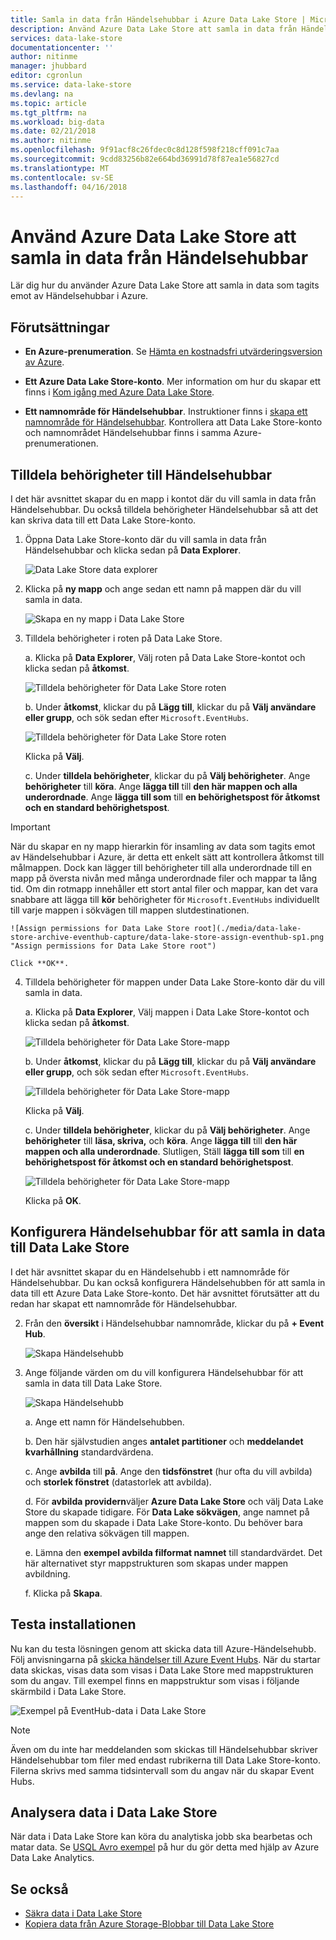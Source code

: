 ```yaml
---
title: Samla in data från Händelsehubbar i Azure Data Lake Store | Microsoft Docs
description: Använd Azure Data Lake Store att samla in data från Händelsehubbar
services: data-lake-store
documentationcenter: ''
author: nitinme
manager: jhubbard
editor: cgronlun
ms.service: data-lake-store
ms.devlang: na
ms.topic: article
ms.tgt_pltfrm: na
ms.workload: big-data
ms.date: 02/21/2018
ms.author: nitinme
ms.openlocfilehash: 9f91acf8c26fdec0c8d128f598f218cff091c7aa
ms.sourcegitcommit: 9cdd83256b82e664bd36991d78f87ea1e56827cd
ms.translationtype: MT
ms.contentlocale: sv-SE
ms.lasthandoff: 04/16/2018
---
```

# <a name="use-azure-data-lake-store-to-capture-data-from-event-hubs"></a>Använd Azure Data Lake Store att samla in data från Händelsehubbar

Lär dig hur du använder Azure Data Lake Store att samla in data som tagits emot av Händelsehubbar i Azure.

## <a name="prerequisites"></a>Förutsättningar

* **En Azure-prenumeration**. Se [Hämta en kostnadsfri utvärderingsversion av Azure](https://azure.microsoft.com/pricing/free-trial/).

* **Ett Azure Data Lake Store-konto**. Mer information om hur du skapar ett finns i [Kom igång med Azure Data Lake Store](data-lake-store-get-started-portal.md).

*  **Ett namnområde för Händelsehubbar**. Instruktioner finns i [skapa ett namnområde för Händelsehubbar](../event-hubs/event-hubs-create.md#create-an-event-hubs-namespace). Kontrollera att Data Lake Store-konto och namnområdet Händelsehubbar finns i samma Azure-prenumerationen.


## <a name="assign-permissions-to-event-hubs"></a>Tilldela behörigheter till Händelsehubbar

I det här avsnittet skapar du en mapp i kontot där du vill samla in data från Händelsehubbar. Du också tilldela behörigheter Händelsehubbar så att det kan skriva data till ett Data Lake Store-konto. 

1. Öppna Data Lake Store-konto där du vill samla in data från Händelsehubbar och klicka sedan på **Data Explorer**.

    ![Data Lake Store data explorer](./media/data-lake-store-archive-eventhub-capture/data-lake-store-open-data-explorer.png "Datasjölager data explorer")

2.  Klicka på **ny mapp** och ange sedan ett namn på mappen där du vill samla in data.

    ![Skapa en ny mapp i Data Lake Store](./media/data-lake-store-archive-eventhub-capture/data-lake-store-create-new-folder.png "skapa en ny mapp i Data Lake Store")

3. Tilldela behörigheter i roten på Data Lake Store. 

    a. Klicka på **Data Explorer**, Välj roten på Data Lake Store-kontot och klicka sedan på **åtkomst**.

    ![Tilldela behörigheter för Data Lake Store roten](./media/data-lake-store-archive-eventhub-capture/data-lake-store-assign-permissions-to-root.png "tilldela behörigheter för Data Lake Store-rot")

    b. Under **åtkomst**, klickar du på **Lägg till**, klickar du på **Välj användare eller grupp**, och sök sedan efter `Microsoft.EventHubs`. 

    ![Tilldela behörigheter för Data Lake Store roten](./media/data-lake-store-archive-eventhub-capture/data-lake-store-assign-eventhub-sp.png "tilldela behörigheter för Data Lake Store-rot")
    
    Klicka på **Välj**.

    c. Under **tilldela behörigheter**, klickar du på **Välj behörigheter**. Ange **behörigheter** till **köra**. Ange **lägga till** till **den här mappen och alla underordnade**. Ange **lägga till som** till **en behörighetspost för åtkomst och en standard behörighetspost**.

> [!IMPORTANT]
> När du skapar en ny mapp hierarkin för insamling av data som tagits emot av Händelsehubbar i Azure, är detta ett enkelt sätt att kontrollera åtkomst till målmappen.  Dock kan lägger till behörigheter till alla underordnade till en mapp på översta nivån med många underordnade filer och mappar ta lång tid.  Om din rotmapp innehåller ett stort antal filer och mappar, kan det vara snabbare att lägga till **kör** behörigheter för `Microsoft.EventHubs` individuellt till varje mappen i sökvägen till mappen slutdestinationen. 

    ![Assign permissions for Data Lake Store root](./media/data-lake-store-archive-eventhub-capture/data-lake-store-assign-eventhub-sp1.png "Assign permissions for Data Lake Store root")

    Click **OK**.

4. Tilldela behörigheter för mappen under Data Lake Store-konto där du vill samla in data.

    a. Klicka på **Data Explorer**, Välj mappen i Data Lake Store-kontot och klicka sedan på **åtkomst**.

    ![Tilldela behörigheter för Data Lake Store-mapp](./media/data-lake-store-archive-eventhub-capture/data-lake-store-assign-permissions-to-folder.png "tilldela behörigheter för Data Lake Store-mapp")

    b. Under **åtkomst**, klickar du på **Lägg till**, klickar du på **Välj användare eller grupp**, och sök sedan efter `Microsoft.EventHubs`. 

    ![Tilldela behörigheter för Data Lake Store-mapp](./media/data-lake-store-archive-eventhub-capture/data-lake-store-assign-eventhub-sp.png "tilldela behörigheter för Data Lake Store-mapp")
    
    Klicka på **Välj**.

    c. Under **tilldela behörigheter**, klickar du på **Välj behörigheter**. Ange **behörigheter** till **läsa, skriva,** och **köra**. Ange **lägga till** till **den här mappen och alla underordnade**. Slutligen, Ställ **lägga till som** till **en behörighetspost för åtkomst och en standard behörighetspost**.

    ![Tilldela behörigheter för Data Lake Store-mapp](./media/data-lake-store-archive-eventhub-capture/data-lake-store-assign-eventhub-sp-folder.png "tilldela behörigheter för Data Lake Store-mapp")
    
    Klicka på **OK**. 

## <a name="configure-event-hubs-to-capture-data-to-data-lake-store"></a>Konfigurera Händelsehubbar för att samla in data till Data Lake Store

I det här avsnittet skapar du en Händelsehubb i ett namnområde för Händelsehubbar. Du kan också konfigurera Händelsehubben för att samla in data till ett Azure Data Lake Store-konto. Det här avsnittet förutsätter att du redan har skapat ett namnområde för Händelsehubbar.

2. Från den **översikt** i Händelsehubbar namnområde, klickar du på **+ Event Hub**.

    ![Skapa Händelsehubb](./media/data-lake-store-archive-eventhub-capture/data-lake-store-create-event-hub.png "skapar Händelsehubb")

3. Ange följande värden om du vill konfigurera Händelsehubbar för att samla in data till Data Lake Store.

    ![Skapa Händelsehubb](./media/data-lake-store-archive-eventhub-capture/data-lake-store-configure-eventhub.png "skapar Händelsehubb")

    a. Ange ett namn för Händelsehubben.
    
    b. Den här självstudien anges **antalet partitioner** och **meddelandet kvarhållning** standardvärdena.
    
    c. Ange **avbilda** till **på**. Ange den **tidsfönstret** (hur ofta du vill avbilda) och **storlek fönstret** (datastorlek att avbilda). 
    
    d. För **avbilda providern**väljer **Azure Data Lake Store** och välj Data Lake Store du skapade tidigare. För **Data Lake sökvägen**, ange namnet på mappen som du skapade i Data Lake Store-konto. Du behöver bara ange den relativa sökvägen till mappen.

    e. Lämna den **exempel avbilda filformat namnet** till standardvärdet. Det här alternativet styr mappstrukturen som skapas under mappen avbildning.

    f. Klicka på **Skapa**.

## <a name="test-the-setup"></a>Testa installationen

Nu kan du testa lösningen genom att skicka data till Azure-Händelsehubb. Följ anvisningarna på [skicka händelser till Azure Event Hubs](../event-hubs/event-hubs-dotnet-framework-getstarted-send.md). När du startar data skickas, visas data som visas i Data Lake Store med mappstrukturen som du angav. Till exempel finns en mappstruktur som visas i följande skärmbild i Data Lake Store.

![Exempel på EventHub-data i Data Lake Store](./media/data-lake-store-archive-eventhub-capture/data-lake-store-eventhub-data-sample.png "exempel EventHub-data i Data Lake Store")

> [!NOTE]
> Även om du inte har meddelanden som skickas till Händelsehubbar skriver Händelsehubbar tom filer med endast rubrikerna till Data Lake Store-konto. Filerna skrivs med samma tidsintervall som du angav när du skapar Event Hubs.
> 
>

## <a name="analyze-data-in-data-lake-store"></a>Analysera data i Data Lake Store

När data i Data Lake Store kan köra du analytiska jobb ska bearbetas och matar data. Se [USQL Avro exempel](https://github.com/Azure/usql/tree/master/Examples/AvroExamples) på hur du gör detta med hjälp av Azure Data Lake Analytics.
  

## <a name="see-also"></a>Se också
* [Säkra data i Data Lake Store](data-lake-store-secure-data.md)
* [Kopiera data från Azure Storage-Blobbar till Data Lake Store](data-lake-store-copy-data-azure-storage-blob.md)
